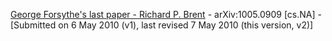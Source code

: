 [George Forsythe's last paper - Richard P. Brent](https://arxiv.org/abs/1005.0909) - arXiv:1005.0909 [cs.NA] - [Submitted on 6 May 2010 (v1), last revised 7 May 2010 (this version, v2)]
